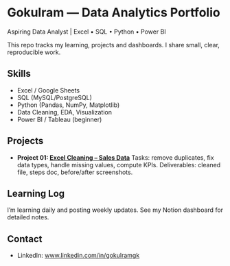 # Gokulram — Data Analytics Portfolio


Aspiring Data Analyst | Excel • SQL • Python • Power BI


This repo tracks my learning, projects and dashboards. I share small, clear, reproducible work.


## Skills
- Excel / Google Sheets
- SQL (MySQL/PostgreSQL)
- Python (Pandas, NumPy, Matplotlib)
- Data Cleaning, EDA, Visualization
- Power BI / Tableau (beginner)


## Projects
- **Project 01: [Excel Cleaning – Sales Data](projects/project-01-excel-cleaning/)**
Tasks: remove duplicates, fix data types, handle missing values, compute KPIs.
Deliverables: cleaned file, steps doc, before/after screenshots.


## Learning Log
I’m learning daily and posting weekly updates. See my Notion dashboard for detailed notes.


## Contact
- LinkedIn: www.linkedin.com/in/gokulramgk


